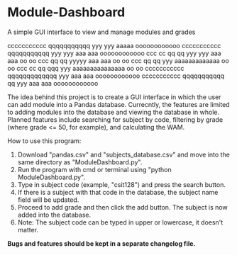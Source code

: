 # Module-Dashboard
A simple GUI interface to view and manage modules and grades

ccccccccccc  qqqqqqqqqqq  yyy      yyy      aaaaa          oooooooooooo
ccccccccccc  qqqqqqqqqqq   yyy    yyy      aaa aaa         oooooooooooo
ccc      cc  qq       qq    yyy  yyy      aaa   aaa        oo        oo
ccc          qq       qq     yyyyy       aaa     aaa       oo        oo 
ccc          qq       qq      yyy       aaaaaaaaaaaaa      oo        oo
ccc      cc  qq       qqq     yyy      aaaaaaaaaaaaaaa     oo        oo 
ccccccccccc  qqqqqqqqqqqqq    yyy     aaa           aaa    oooooooooooo
ccccccccccc  qqqqqqqqqqq qq   yyy    aaa             aaa   oooooooooooo

The idea behind this project is to create a GUI interface in which the user can add module into a Pandas database. Currecntly, the features are limited to adding modules into the database and viewing the database in whole. Planned features include searching for subject by code, filtering by grade (where grade <= 50, for example), and calculating the WAM. 

How to use this program: 
1. Download "pandas.csv" and "subjects_database.csv" and move into the same directory as "ModuleDashboard.py".
2. Run the program with cmd or terminal using "python ModuleDashboard.py".
3. Type in subject code (example, "csit128") and press the search button.
4. If there is a subject with that code in the database, the subject name field will be updated.
5. Proceed to add grade and then click the add button. The subject is now added into the database.
6. Note: The subject code can be typed in upper or lowercase, it doesn't matter.

**Bugs and features should be kept in a separate changelog file.**
